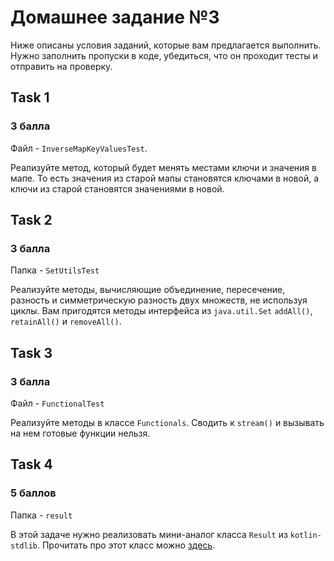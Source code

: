 # Домашнее задание №3

Ниже описаны условия заданий, которые вам предлагается выполнить.
Нужно заполнить пропуски в коде, убедиться, что он проходит тесты и отправить на проверку.

## Task 1
### 3 балла 
Файл - `InverseMapKeyValuesTest`.

Реализуйте метод, который будет менять местами ключи и значения в мапе.
То есть значения из старой мапы становятся ключами в новой, а ключи из старой становятся значениями
в новой.


## Task 2
### 3 балла
Папка - `SetUtilsTest`

Реализуйте методы, вычисляющие объединение, пересечение, разность и симметрическую разность двух множеств,
не используя циклы. Вам пригодятся методы интерфейса из `java.util.Set` `addAll()`, `retainAll()` и `removeAll()`.

## Task 3
### 3 балла
Файл - `FunctionalTest`

Реализуйте методы в классе `Functionals`. Сводить к `stream()` и вызывать на нем готовые функции нельзя.

## Task 4
### 5 баллов
Папка - `result`

В этой задаче нужно реализовать мини-аналог класса `Result` из `kotlin-stdlib`.
Прочитать про этот класс можно [здесь](https://kotlinlang.org/api/latest/jvm/stdlib/kotlin/-result/).




